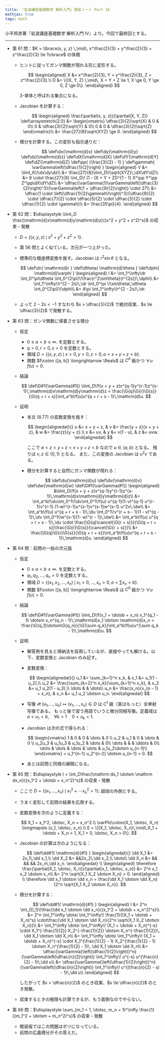 ```yaml
---
title: 『岩波講座基礎数学 解析入門』演習ノート Part 18
mathjax: true
tags: math
---
```


小平邦彦著『岩波講座基礎数学 解析入門 IV』より。今回で最終回とする。

----

* 第 61 問：$K = \lbrace(x, y, z) \,\mid\, x^\frac{2}{3} + y^\frac{2}{3} + z^\frac{2}{3} \le 1\rbrace$ の体積
  * ヒントに従ってガンマ関数が現れる形に変形する。

    $$
    \begin{aligned}
    X &= x^\frac{2}{3}, Y = y^\frac{2}{3}, Z = z^\frac{2}{3}.\\
    D &= \{(X, Y, Z) \,\mid\, X + Y + Z \le 1, X \ge 0, Y \ge 0, Z \ge 0\}.
    \end{aligned}
    $$

    3-単体と呼ばれる集合になる。
  * Jacobian を計算する：

    $$
    \begin{aligned}
        \frac{\partial(x, y, z)}{\partial(X, Y, Z)}
        \def\arraystretch{2.0}
        &= \begin{vmatrix}
            \dfrac{3}{2}\sqrt{X} & 0 & 0\\
            0 & \dfrac{3}{2}\sqrt{Y} & 0\\
            0 & 0 & \dfrac{3}{2}\sqrt{Z}
        \end{vmatrix}\\
        &= \frac{27}{8}\sqrt{XYZ} \ge 0.
    \end{aligned}
    $$

  * 積分を計算する。この変形も指示通りだ：

    $$
    \def\dx{\mathrm{d}x}
    \def\dy{\mathrm{d}y}
    \def\dz{\mathrm{d}z}
    \def\dX{\mathrm{d}X}
    \def\dY{\mathrm{d}Y}
    \def\dZ{\mathrm{d}Z}
    \def\pp{ {\frac{3}{2} - 1} }
    \def\gammah{ \varGamma\left(\dfrac{1}{2}\right) }
    \begin{aligned}
    V &= \iiint_K\!\dx\dy\dz\\
    &= \frac{27}{8}\iiint_D\!\sqrt{XYZ}\,\dX\dY\dZ\\
    &= 8 \cdot \frac{27}{8} \int_D\! (1 - (X + Y + Z))^{1 - 1} X^\pp Y^\pp Z^\pp\dX\dY\dZ\\
    &= \dfrac{\varGamma(1)\varGamma\left(\dfrac{3}{2}\right)^3}{\varGamma\left(1 + \dfrac{9}{2}\right)}
      \cdot 27\\
    &= \dfrac{1 \cdot \left(\dfrac{1}{2}\gammah\!\right)^3}{\dfrac{9}{2} \cdot \dfrac{7}{2} \cdot \dfrac{5}{2} \cdot \dfrac{3}{2} \cdot \dfrac{1}{2} \cdot \gammah}\\
    &= \frac{35\pi}{4}.
    \end{aligned}
    $$

* 第 62 問：$\displaystyle \iiint_D \frac{\mathrm{d}x\mathrm{d}y\mathrm{d}z}{(x^2 + y^2 + z^2)^s}$ の収束・発散
  * $D = \lbrace(x, y, z)\,\mid\,x^2 + y^2 + z^2 > 1\rbrace.$
  * 第 56 問とよく似ている。次元が一つ上がった。
  * 標準的な極座標変換を施す。Jacobian は $r^2\sin\theta$ となる。

    $$
    \def\dr{ \mathrm{d}r }
    \def\dtheta{ \mathrm{d}\theta }
    \def\dphi{ \mathrm{d}\varphi }
    \begin{aligned}
        I &= \int_1^\infty\dr \int_0^\pi\dtheta \int_0^{2\pi}\!\frac{r^2\sin\theta}{r^{2s}}\,\dphi\\
        &= \int_1^\infty\!r^{2 - 2s}\,\dr \int_0^\pi \!\sin\theta\,\dtheta \int_0^{2\pi}\!\dphi\\
        &= 4\pi \int_1^\infty\!r^{2 - 2s}\,\dr.
    \end{aligned}
    $$

  * よって $2 - 2s < -1$ すなわち $s > \dfrac{3}{2}$ で絶対収束、$s \le \dfrac{3}{2}$ で発散する。
* 第 63 問：ガンマ関数に帰着させる積分
  * 仮定
    * $0 \le a < b \le \infty.$ を定数とする。
    * $q > 0, r > 0, s > 0$ を定数とする。
    * 領域 $D = \lbrace(x, y, z)\,\mid\, x > 0, y > 0, z > 0, a < x + y + z < b\rbrace.$
    * 関数 $f\colon {[a, b]} \longrightarrow \Reals$ は $C^0$ 級かつ $\forall u \quad f(u) > 0.$
  * 結論

    $$
    \def\G#1{\varGamma(#1)}
    \iiint_D\!f(x + y + z)x^{q-1}y^{r-1}z^{s-1}\,\mathrm{d}x\mathrm{d}y\mathrm{d}z
    = \frac{\G{q}\G{r}\G{s}}{\G{q + r + s}}\int_a^b\!f(u)u^{q + r + s - 1}\,\mathrm{d}u.
    $$

  * 証明
    * 本文 (8.77) の変数変換を施す：

      $$
      \begin{alignedat}{}
      u &= x + y + z, & v &= \frac{y + z}{x + y + z}, & w &= \frac{z}{y + z}.\\
      x &= uv, & y &= v(1 - u), & z &= uvw.
      \end{alignedat}
      $$

      ここで $a < z < y + z < x + y + z < b$ なので $u \in {(a, b)}$ となる。
      残りは $v, z \in {(0, 1)}$ となる。
      また、この変換の Jacobian は $u^2v$ である。
    * 積分を計算すると自然にガンマ関数が現れる：

      $$
      \def\du{\mathrm{d}u}
      \def\dv{\mathrm{d}v}
      \def\dw{\mathrm{d}w}
      \def\G#1{\varGamma(#1)}
      \begin{aligned}
          &\iiint_D\!f(x + y + z)x^{q-1}y^{r-1}z^{s-1}\,\mathrm{d}x\mathrm{d}y\mathrm{d}z\\
          &= \int_a^b\!\du\int_0^1\!\dv\int_0^1\!f(u) u^{q-1}(1-v)^{q-1}
            u^{r-1}v^{r-1} (1-w)^{r-1}u^{s-1}v^{s-1}w^{s-1} u^2v\,\dw\\
          &= \int_a^b\!f(u) u^{q + r + s - 1}\,\du
             \int_0^1\!v^{r + s - 1}(1 - v)^{q - 1}\,\dv
             \int_0^1\!w^{s-1}(1- w)^{r - 1}\,\dw\\
          &= \int_a^b\!f(u) u^{q + r + s - 1}\,\du
             \cdot \frac{\G{q}\cancel{\G{r + s}}}{\G{q + r + s}}\frac{\G{r}\G{s}}{\cancel{\G{r + s}}}\\
          &= \frac{\G{q}\G{r}\G{s}}{\G{q + r + s}}\int_a^b\!f(u)u^{q + r + s - 1}\,\mathrm{d}u.
      \end{aligned}
      $$

* 第 64 問：前問の一般の次元版
  * 仮定
    * $0 \le a < b \le \infty.$ を定数とする。
    * $q_1, q_2, \dotsc, q_n > 0$ を定数とする。
    * 領域 $D = \lbrace(x_1, x_2, \dotsc, x_n)\,\mid\, x_1 > 0, \dotsc, x_n > 0, a < \sum x_n < b\rbrace.$
    * 関数 $f\colon {[a, b]} \longrightarrow \Reals$ は $C^0$ 級かつ $\forall u \quad f(u) > 0.$
  * 結論

    $$
    \def\G#1{\varGamma(#1)}
    \iiint_D\!f(x_1 + \dotsb + x_n)
      x_1^{q_1 - 1} \dotsm x_n^{q_n - 1}\,\mathrm{d}x_1 \dotsm \mathrm{d}x_n
    = \frac{\G{q_1}\dotsm\G{q_n}}{\G{\sum q_k}}\int_a^b\!f(u)u^{\sum q_k - 1}\,\mathrm{d}u.
    $$

  * 証明
    * 解答例を見ると帰納法を採用しているが、直接やっても解ける。以下、変数変換と Jacobian のみ記す。
    * 変数変換：

      $$
      \begin{alignedat}{}
      u_1 &= \sum_{k=1}^n x_k, & x_1 &= u_1(1 - u_2),\\
      u_2 &= \frac{\sum_{k=2}^n x_k}{\sum_{k=1}^n x_k}, & x_2 &= u_1 u_2(1 - u_3),\\
      \dots & & \dots\\
      u_n &= \frac{x_n}{x_{n - 1} + x_n}, & x_n &= u_1 u_2 \dotsm u_n.
      \end{alignedat}
      $$

    * 写像 $\varPhi\colon (u_1, \dotsc, u_n) \longmapsto (x_1, \dotsc, x_n) \in D$ は $C^1$ 級（実はもっと）全単射写像である。
      もっと後で習う用語でいうと微分同相写像。定義域は $a < u_1 < b, \quad \forall k > 1 \quad 0 < u_k < 1.$
    * Jacobian は次の式で得られる：

      $$
      \begin{vmatrix}
          1 & 0 & 0 & \dots & 0 \\
          u_2 & u_1 & 0 & \dots & 0 \\
          u_2u_3 & u_1u_3 & u_1u_2 & \dots & 0\\
          \dots & & & \ddots & 0\\
          \dots & \dots & \dots & \dots & u_1u_2\dotsm u_{n-1}\\
      \end{vmatrix}
      = u_1^{n-1} u_2^{n-2} \dotsm u_{n-1} > 0.
      $$

    * あとは前問と同様の展開になる。
* 第 65 問：$\displaystyle I = \int_D\frac{\mathrm dx_1 \dotsm \mathrm dx_n}{(x_1^2 + \dotsb + x_n^2)^s}$ の収束・発散
  * ここで $D = \lbrace(x_1, \dotsc, x_n)\,\mid\,x_1^2 + \dotsb x_n^2 > 1\rbrace;$ 超球の外側とする。
  * うまく変形して前問の結果を応用する。
  * 変数変換を次のように定義する：

    $$
    X_1 = x_1^2, \dotsc, X_n = x_n^2.\\
    \varPhi\colon(X_1, \dotsc, X_n) \longmapsto (x_1, \dotsc, x_n).\\
    E = \{(X_1, \dotsc, X_n)\,\mid\,X_1 + \dotsb + X_n > 1, X_1 > 0, \dotsc, X_n > 0\}.
    $$

  * Jacobian の計算は次のようになる：

    $$
    \def\dd#1{ \mathrm{d}{#1} }
    \begin{alignedat}{}
    \dd X_1 &= 2x_1\,\dd x_1,\\
    \dd X_2 &= &&2x_2\,\dd x_2,\\
    \dots\\
    \dd X_n &= && && && 2x_n\,\dd x_n.
    \end{alignedat}
    \\
    \begin{aligned}
    \therefore \frac{\partial(X_1, \dotsc, X_n)}{\partial(x_1, \dotsc, x_n)}
    &= 2^n x_1 x_2 \dotsm x_n\\
    &= 2^n \sqrt{X_1 X_2 \dotsm X_n} > 0.
    \end{aligned}
    \\
    \therefore \dd x_1 \dotsm \dd x_n = \frac{\dd X_1 \dotsm \dd X_n}{2^n \sqrt{X_1 X_2 \dotsm X_n}}.
    $$

  * 積分を計算する：

    $$
    \def\dd#1{ \mathrm{d}{#1} }
    \begin{aligned}
    I &= 2^n \int_{D_1}\!\frac{\dd x_1 \dotsm \dd x_n}{(x_1^2 + \dotsb + x_n^2)^s}\\
    &= 2^n \int_1^\infty \dotsi \int_1^\infty\!
      \frac{1}{(X_1 + \dotsb + X_n)^s}
      \cdot\frac{\dd X_1 \dotsm \dd X_n}{2^n \sqrt{X_1 X_2 \dotsm X_n}}\\
    &= \int_1^\infty \dotsi \int_1^\infty\!
      (X_1 + \dotsb + X_n)^{-s}
      \cdot X_1^{-\frac{1}{2}} X_2^{-\frac{1}{2}} \dotsm X_n^{-\frac{1}{2}}\,
      \dd X_1 \dotsm \dd X_n\\
    &= \int_1^\infty \dotsi \int_1^\infty\!
      (X_1 + \dotsb + X_n)^{-s}
      \cdot X_1^{\frac{1}{2} - 1} X_2^{\frac{1}{2} - 1} \dotsm X_n^{\frac{1}{2} - 1}\,
      \dd X_1 \dotsm \dd X_n\\
    &= \dfrac{\varGamma{\left(\dfrac{1}{2}\right)}^n}{\varGamma\left(\dfrac{n}{2}\right)}
      \int_1^\infty\! u^{-s} u^{\frac{n}{2} - 1}\,\dd u\\
    &= \dfrac{\varGamma{\left(\dfrac{1}{2}\right)}^n}{\varGamma\left(\dfrac{n}{2}\right)}
      \int_1^\infty\! u^{(\frac{n}{2} - s) - 1}\,\dd u\\
    \end{aligned}
    $$

    したがって $s > \dfrac{n}{2}$ のとき収束、$s \le \dfrac{n}{2}$ のとき発散。
  * 収束するときの極限も計算できるが、もう面倒なのでやらない。
* 第 66 問：$\displaystyle \sum_{m_1 = 1, \dotsc, m_n = 1}^\infty \frac{1}{(m_1^2 + \dotsm + m_n^2)^s}$ の収束・発散
  * 軽装版ではこの問題はボツになっている。
  * 前問の広義積分がその答えだ。
